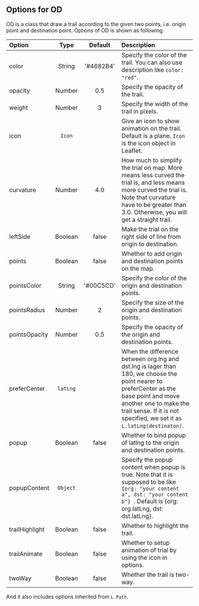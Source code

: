 ## Options for OD

OD is a class that draw a trail according to the given two points, i.e. origin point and destination point. Options of OD is shown as following. 

| Option | Type | Default | Description |
| :----- | :---:| :-----: | :---------  |
| color  | String | '#4682B4' | Specify the color of the trail. You can also use description like `color: "red"`. |
| opacity | Number | 0.5    | Specify the opacity of the trail. |
| weight  | Number | 3      | Specify the width of the trail in pixels. |
| icon    | `Icon` |        | Give an icon to show animation on the trail. Default is a plane. `Icon` is the icon object in Leaflet. |
| curvature | Number | 4.0  | How much to simplify the trial on map. More means less curved the trial is, and less means more curved the trial is. Note that curvature have to be greater than 3.0. Otherwise, you will get a straight trail. |
| leftSide | Boolean | false | Make the trial on the right side of line from origin to destination. |
| points  | Boolean  | false | Whether to add origin and destination points on the map. |
| pointsColor | String | '#00C5CD' | Specify the color of the origin and destination points.
| pointsRadius | Number | 2     | Specify the size of the origin and destination points. |
| pointsOpacity | Number | 0.5 | Specify the opacity of the origin and destination points. |
|   preferCenter | `latLng` | |  When the difference between org.lng and dst.lng is lager than 180, we choose the point nearer to preferCenter as the base point and move another one to make the trail sense. If it is not specified, we set it as  `L.latLng(destinaton)`. |
| popup     | Boolean   | false     | Whether to bind popup of latlng to the origin and destination points. |
| popupContent | `Object` |   |  Specify the popup content when popup is true. Note that it is supposed to be like `{org: "your content a", dst: "your content b"} `. Default is {org: org.latLng, dst: dst.latLng}. |
| trailHighlight | Boolean | false | Whether to highlight the trail. |
| trailAnimate | Boolean | false | Whether to setup animation of trial by using the icon in options. |
| twoWay    | Boolean   | false | Whether the trail is two-way. |

And it also includes options inherited from `L.Path`.